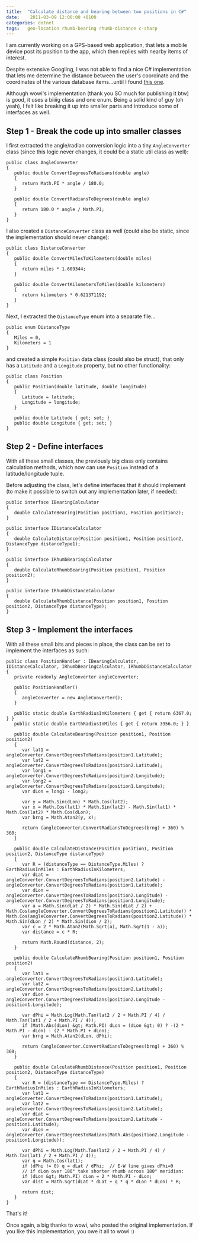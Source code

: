 ```yaml
---
title:  "Calculate distance and bearing between two positions in C#"
date:    2011-03-09 12:00:00 +0100
categories: dotnet
tags: 	geo-location rhumb-bearing rhumb-distance c-sharp
---
```



I am currently working on a GPS-based web application, that lets a mobile device
post its position to the app, which then replies with nearby items of interest.

Despite extensive Googling, I was not able to find a nice C# implementation that
lets me determine the distance between the user's coordinate and the coordinates
of the various database items...until I found [this one](http://myxaab.wordpress.com/2010/09/02/calculate-distance-bearing-between-geolocation/).

Although wowi's implementation (thank you SO much for publishing it btw) is good,
it uses a biiiig class and one enum. Being a solid kind of guy (oh yeah), I felt
like breaking it up into smaller parts and introduce some of interfaces as well.


## Step 1 - Break the code up into smaller classes

I first extracted the angle/radian conversion logic into a tiny `AngleConverter`
class (since this logic never changes, it could be a static util class as well):

	public class AngleConverter
	{
	   public double ConvertDegreesToRadians(double angle)
	   {
	      return Math.PI * angle / 180.0;
	   }	

	   public double ConvertRadiansToDegrees(double angle)
	   {
	      return 180.0 * angle / Math.PI;
	   }
	}

I also created a `DistanceConverter` class as well (could also be static, since
the implementation should never change):

	public class DistanceConverter
	{
	   public double ConvertMilesToKilometers(double miles)
	   {
	      return miles * 1.609344;
	   }	

	   public double ConvertKilometersToMiles(double kilometers)
	   {
	      return kilometers * 0.621371192;
	   }
	}

Next, I extracted the `DistanceType` enum into a separate file...

	public enum DistanceType
	{
	   Miles = 0,
	   Kilometers = 1
	}

and created a simple `Position` data class (could also be struct), that only has
a `Latitude` and a `Longitude` property, but no other functionality:

	public class Position
	{
	   public Position(double latitude, double longitude)
	   {
	      Latitude = latitude;
	      Longitude = longitude;
	   }
	 
	   public double Latitude { get; set; }
	   public double Longitude { get; set; }
	}


## Step 2 - Define interfaces

With all these small classes, the previously big class only contains calculation
methods, which now can use `Position` instead of a latitude/longitude tuple.

Before adjusting the class, let's define interfaces that it should implement (to
make it possible to switch out any implementation later, if needed):


	public interface IBearingCalculator
	{
	   double CalculateBearing(Position position1, Position position2);
	}

	public interface IDistanceCalculator
	{
	   double CalculateDistance(Position position1, Position position2, DistanceType distanceType1);
	}

	public interface IRhumbBearingCalculator
	{
	   double CalculateRhumbBearing(Position position1, Position position2);
	}

	public interface IRhumbDistanceCalculator
	{
	   double CalculateRhumbDistance(Position position1, Position position2, DistanceType distanceType);
	}


## Step 3 - Implement the interfaces

With all these small bits and pieces in place, the class can be set to implement
the interfaces as such:


	public class PositionHandler : IBearingCalculator, IDistanceCalculator, IRhumbBearingCalculator, IRhumbDistanceCalculator
	{
	   private readonly AngleConverter angleConverter;

	   public PositionHandler()
	   {
	      angleConverter = new AngleConverter();
	   }

	   public static double EarthRadiusInKilometers { get { return 6367.0; } }
	   public static double EarthRadiusInMiles { get { return 3956.0; } }

	   public double CalculateBearing(Position position1, Position position2)
	   {
	      var lat1 = angleConverter.ConvertDegreesToRadians(position1.Latitude);
	      var lat2 = angleConverter.ConvertDegreesToRadians(position2.Latitude);
	      var long1 = angleConverter.ConvertDegreesToRadians(position2.Longitude);
	      var long2 = angleConverter.ConvertDegreesToRadians(position1.Longitude);
	      var dLon = long1 - long2;

	      var y = Math.Sin(dLon) * Math.Cos(lat2);
	      var x = Math.Cos(lat1) * Math.Sin(lat2) - Math.Sin(lat1) * Math.Cos(lat2) * Math.Cos(dLon);
	      var brng = Math.Atan2(y, x);

	      return (angleConverter.ConvertRadiansToDegrees(brng) + 360) % 360;
	   }

	   public double CalculateDistance(Position position1, Position position2, DistanceType distanceType)
	   {
	      var R = (distanceType == DistanceType.Miles) ? EarthRadiusInMiles : EarthRadiusInKilometers;
	      var dLat = angleConverter.ConvertDegreesToRadians(position2.Latitude) - angleConverter.ConvertDegreesToRadians(position1.Latitude);
	      var dLon = angleConverter.ConvertDegreesToRadians(position2.Longitude) - angleConverter.ConvertDegreesToRadians(position1.Longitude);
	      var a = Math.Sin(dLat / 2) * Math.Sin(dLat / 2) + Math.Cos(angleConverter.ConvertDegreesToRadians(position1.Latitude)) * Math.Cos(angleConverter.ConvertDegreesToRadians(position2.Latitude)) * Math.Sin(dLon / 2) * Math.Sin(dLon / 2);
	      var c = 2 * Math.Atan2(Math.Sqrt(a), Math.Sqrt(1 - a));
	      var distance = c * R;

	      return Math.Round(distance, 2);
	   }

	   public double CalculateRhumbBearing(Position position1, Position position2)
	   {
	      var lat1 = angleConverter.ConvertDegreesToRadians(position1.Latitude);
	      var lat2 = angleConverter.ConvertDegreesToRadians(position2.Latitude);
	      var dLon = angleConverter.ConvertDegreesToRadians(position2.Longitude - position1.Longitude);

	      var dPhi = Math.Log(Math.Tan(lat2 / 2 + Math.PI / 4) / Math.Tan(lat1 / 2 + Math.PI / 4));
	      if (Math.Abs(dLon) &gt; Math.PI) dLon = (dLon &gt; 0) ? -(2 * Math.PI - dLon) : (2 * Math.PI + dLon);
	      var brng = Math.Atan2(dLon, dPhi);

	      return (angleConverter.ConvertRadiansToDegrees(brng) + 360) % 360;
	   }

	   public double CalculateRhumbDistance(Position position1, Position position2, DistanceType distanceType)
	   {
	      var R = (distanceType == DistanceType.Miles) ? EarthRadiusInMiles : EarthRadiusInKilometers;
	      var lat1 = angleConverter.ConvertDegreesToRadians(position1.Latitude);
	      var lat2 = angleConverter.ConvertDegreesToRadians(position2.Latitude);
	      var dLat = angleConverter.ConvertDegreesToRadians(position2.Latitude - position1.Latitude);
	      var dLon = angleConverter.ConvertDegreesToRadians(Math.Abs(position2.Longitude - position1.Longitude));

	      var dPhi = Math.Log(Math.Tan(lat2 / 2 + Math.PI / 4) / Math.Tan(lat1 / 2 + Math.PI / 4));
	      var q = Math.Cos(lat1);
	      if (dPhi != 0) q = dLat / dPhi;  // E-W line gives dPhi=0
	      // if dLon over 180° take shorter rhumb across 180° meridian:
	      if (dLon &gt; Math.PI) dLon = 2 * Math.PI - dLon;
	      var dist = Math.Sqrt(dLat * dLat + q * q * dLon * dLon) * R;

	      return dist;
	   }
	}

That's it!

Once again, a big thanks to wowi, who posted the original implementation. If you 
like this implementation, you owe it all to wowi :)



